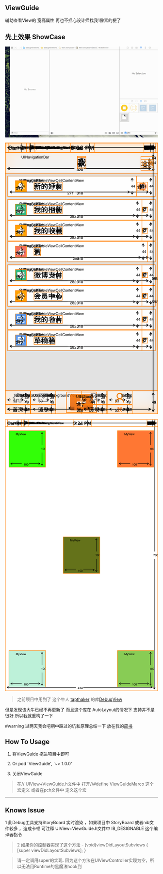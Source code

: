 ## ViewGuide

辅助查看View的 宽高属性 再也不担心设计师找我1像素的梗了


##  先上效果  ShowCase 


![Demo1](https://github.com/aiqiuqiu/ViewGuide/blob/master/Demo1.gif)

![D2mo2](https://github.com/aiqiuqiu/ViewGuide/blob/master/Demo2.png)

![D2mo2](https://github.com/aiqiuqiu/ViewGuide/blob/master/Demo3.png)

> 之前项目中用到了 这个牛人 [tapthaker](https://github.com/tapthaker) 的库[DebugView](https://github.com/tapthaker/DebugView)

但是发现该大牛已经不再更新了  而且这个库在 AutoLayout的情况下 支持并不是很好  所以我就重构了一下

#warning  过两天我会吧期中踩过的坑和原理总结一下 放在我的[简书](http://www.jianshu.com/users/cc1e4faec5f7/)


## How To Usage  
1.  将ViewGuide 拖进项目中即可 

2.  Or     pod 'ViewGuide', '~> 1.0.0'

3.  关闭ViewGuide 


> 在//  UIView+ViewGuide.h文件中 打开//#define  ViewGuideMarco 这个宏定义   或者在pch文件中 定义这个宏

----



## Knows Issue  
>
1 此Debug工具支持StoryBoard 实时渲染  ，如果项目中 StoryBoard 或者nib文件较多 ，造成卡顿 可注释  UIView+ViewGuide.h文件中 IB_DESIGNABLE 这个编译器指令

> 2 如果你的控制器实现了这个方法 
          - (void)viewDidLayoutSubviews {
            [super viewDidLayoutSubviews];
          }
          
          
> 请一定调用super的实现.  因为这个方法在UIViewController实现为空，所以无法用Runtime的黑魔法hook到



